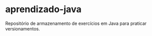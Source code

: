 # aprendizado-java
Repositório de armazenamento de exercícios em Java para praticar versionamentos.

